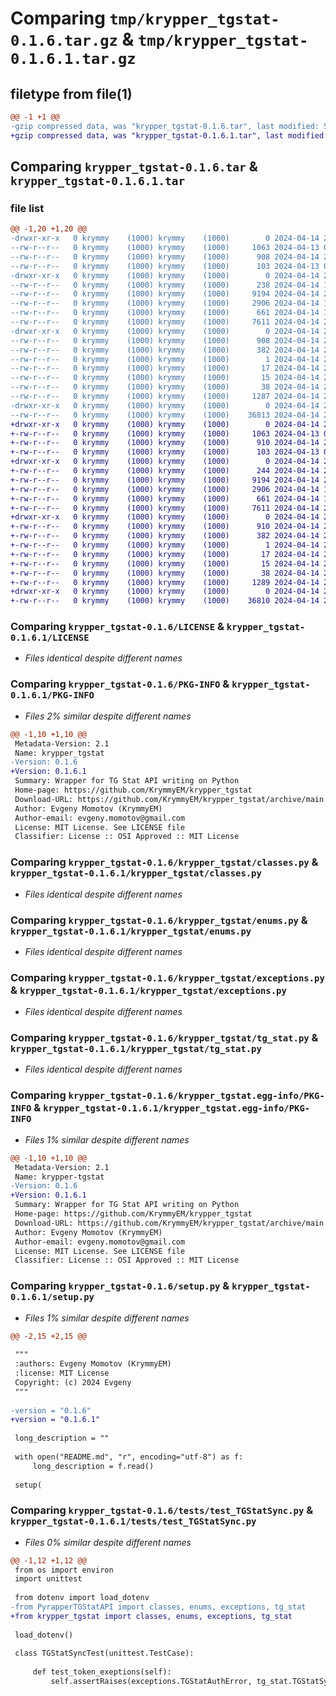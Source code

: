 # Comparing `tmp/krypper_tgstat-0.1.6.tar.gz` & `tmp/krypper_tgstat-0.1.6.1.tar.gz`

## filetype from file(1)

```diff
@@ -1 +1 @@
-gzip compressed data, was "krypper_tgstat-0.1.6.tar", last modified: Sun Apr 14 20:56:04 2024, max compression
+gzip compressed data, was "krypper_tgstat-0.1.6.1.tar", last modified: Sun Apr 14 21:00:38 2024, max compression
```

## Comparing `krypper_tgstat-0.1.6.tar` & `krypper_tgstat-0.1.6.1.tar`

### file list

```diff
@@ -1,20 +1,20 @@
-drwxr-xr-x   0 krymmy    (1000) krymmy    (1000)        0 2024-04-14 20:56:04.029566 krypper_tgstat-0.1.6/
--rw-r--r--   0 krymmy    (1000) krymmy    (1000)     1063 2024-04-13 08:38:04.000000 krypper_tgstat-0.1.6/LICENSE
--rw-r--r--   0 krymmy    (1000) krymmy    (1000)      908 2024-04-14 20:56:04.029566 krypper_tgstat-0.1.6/PKG-INFO
--rw-r--r--   0 krymmy    (1000) krymmy    (1000)      103 2024-04-13 08:55:13.000000 krypper_tgstat-0.1.6/README.md
-drwxr-xr-x   0 krymmy    (1000) krymmy    (1000)        0 2024-04-14 20:56:04.028566 krypper_tgstat-0.1.6/krypper_tgstat/
--rw-r--r--   0 krymmy    (1000) krymmy    (1000)      238 2024-04-14 19:03:04.000000 krypper_tgstat-0.1.6/krypper_tgstat/__init__.py
--rw-r--r--   0 krymmy    (1000) krymmy    (1000)     9194 2024-04-14 20:50:02.000000 krypper_tgstat-0.1.6/krypper_tgstat/classes.py
--rw-r--r--   0 krymmy    (1000) krymmy    (1000)     2906 2024-04-14 19:03:04.000000 krypper_tgstat-0.1.6/krypper_tgstat/enums.py
--rw-r--r--   0 krymmy    (1000) krymmy    (1000)      661 2024-04-14 19:01:40.000000 krypper_tgstat-0.1.6/krypper_tgstat/exceptions.py
--rw-r--r--   0 krymmy    (1000) krymmy    (1000)     7611 2024-04-14 20:50:23.000000 krypper_tgstat-0.1.6/krypper_tgstat/tg_stat.py
-drwxr-xr-x   0 krymmy    (1000) krymmy    (1000)        0 2024-04-14 20:56:04.028566 krypper_tgstat-0.1.6/krypper_tgstat.egg-info/
--rw-r--r--   0 krymmy    (1000) krymmy    (1000)      908 2024-04-14 20:56:03.000000 krypper_tgstat-0.1.6/krypper_tgstat.egg-info/PKG-INFO
--rw-r--r--   0 krymmy    (1000) krymmy    (1000)      382 2024-04-14 20:56:03.000000 krypper_tgstat-0.1.6/krypper_tgstat.egg-info/SOURCES.txt
--rw-r--r--   0 krymmy    (1000) krymmy    (1000)        1 2024-04-14 20:56:03.000000 krypper_tgstat-0.1.6/krypper_tgstat.egg-info/dependency_links.txt
--rw-r--r--   0 krymmy    (1000) krymmy    (1000)       17 2024-04-14 20:56:03.000000 krypper_tgstat-0.1.6/krypper_tgstat.egg-info/requires.txt
--rw-r--r--   0 krymmy    (1000) krymmy    (1000)       15 2024-04-14 20:56:03.000000 krypper_tgstat-0.1.6/krypper_tgstat.egg-info/top_level.txt
--rw-r--r--   0 krymmy    (1000) krymmy    (1000)       38 2024-04-14 20:56:04.029566 krypper_tgstat-0.1.6/setup.cfg
--rw-r--r--   0 krymmy    (1000) krymmy    (1000)     1287 2024-04-14 20:55:52.000000 krypper_tgstat-0.1.6/setup.py
-drwxr-xr-x   0 krymmy    (1000) krymmy    (1000)        0 2024-04-14 20:56:04.029566 krypper_tgstat-0.1.6/tests/
--rw-r--r--   0 krymmy    (1000) krymmy    (1000)    36813 2024-04-14 20:46:26.000000 krypper_tgstat-0.1.6/tests/test_TGStatSync.py
+drwxr-xr-x   0 krymmy    (1000) krymmy    (1000)        0 2024-04-14 21:00:38.016609 krypper_tgstat-0.1.6.1/
+-rw-r--r--   0 krymmy    (1000) krymmy    (1000)     1063 2024-04-13 08:38:04.000000 krypper_tgstat-0.1.6.1/LICENSE
+-rw-r--r--   0 krymmy    (1000) krymmy    (1000)      910 2024-04-14 21:00:38.016609 krypper_tgstat-0.1.6.1/PKG-INFO
+-rw-r--r--   0 krymmy    (1000) krymmy    (1000)      103 2024-04-13 08:55:13.000000 krypper_tgstat-0.1.6.1/README.md
+drwxr-xr-x   0 krymmy    (1000) krymmy    (1000)        0 2024-04-14 21:00:38.015609 krypper_tgstat-0.1.6.1/krypper_tgstat/
+-rw-r--r--   0 krymmy    (1000) krymmy    (1000)      244 2024-04-14 21:00:01.000000 krypper_tgstat-0.1.6.1/krypper_tgstat/__init__.py
+-rw-r--r--   0 krymmy    (1000) krymmy    (1000)     9194 2024-04-14 20:50:02.000000 krypper_tgstat-0.1.6.1/krypper_tgstat/classes.py
+-rw-r--r--   0 krymmy    (1000) krymmy    (1000)     2906 2024-04-14 19:03:04.000000 krypper_tgstat-0.1.6.1/krypper_tgstat/enums.py
+-rw-r--r--   0 krymmy    (1000) krymmy    (1000)      661 2024-04-14 19:01:40.000000 krypper_tgstat-0.1.6.1/krypper_tgstat/exceptions.py
+-rw-r--r--   0 krymmy    (1000) krymmy    (1000)     7611 2024-04-14 20:50:23.000000 krypper_tgstat-0.1.6.1/krypper_tgstat/tg_stat.py
+drwxr-xr-x   0 krymmy    (1000) krymmy    (1000)        0 2024-04-14 21:00:38.016609 krypper_tgstat-0.1.6.1/krypper_tgstat.egg-info/
+-rw-r--r--   0 krymmy    (1000) krymmy    (1000)      910 2024-04-14 21:00:37.000000 krypper_tgstat-0.1.6.1/krypper_tgstat.egg-info/PKG-INFO
+-rw-r--r--   0 krymmy    (1000) krymmy    (1000)      382 2024-04-14 21:00:37.000000 krypper_tgstat-0.1.6.1/krypper_tgstat.egg-info/SOURCES.txt
+-rw-r--r--   0 krymmy    (1000) krymmy    (1000)        1 2024-04-14 21:00:37.000000 krypper_tgstat-0.1.6.1/krypper_tgstat.egg-info/dependency_links.txt
+-rw-r--r--   0 krymmy    (1000) krymmy    (1000)       17 2024-04-14 21:00:37.000000 krypper_tgstat-0.1.6.1/krypper_tgstat.egg-info/requires.txt
+-rw-r--r--   0 krymmy    (1000) krymmy    (1000)       15 2024-04-14 21:00:37.000000 krypper_tgstat-0.1.6.1/krypper_tgstat.egg-info/top_level.txt
+-rw-r--r--   0 krymmy    (1000) krymmy    (1000)       38 2024-04-14 21:00:38.017609 krypper_tgstat-0.1.6.1/setup.cfg
+-rw-r--r--   0 krymmy    (1000) krymmy    (1000)     1289 2024-04-14 21:00:08.000000 krypper_tgstat-0.1.6.1/setup.py
+drwxr-xr-x   0 krymmy    (1000) krymmy    (1000)        0 2024-04-14 21:00:38.016609 krypper_tgstat-0.1.6.1/tests/
+-rw-r--r--   0 krymmy    (1000) krymmy    (1000)    36810 2024-04-14 20:59:49.000000 krypper_tgstat-0.1.6.1/tests/test_TGStatSync.py
```

### Comparing `krypper_tgstat-0.1.6/LICENSE` & `krypper_tgstat-0.1.6.1/LICENSE`

 * *Files identical despite different names*

### Comparing `krypper_tgstat-0.1.6/PKG-INFO` & `krypper_tgstat-0.1.6.1/PKG-INFO`

 * *Files 2% similar despite different names*

```diff
@@ -1,10 +1,10 @@
 Metadata-Version: 2.1
 Name: krypper_tgstat
-Version: 0.1.6
+Version: 0.1.6.1
 Summary: Wrapper for TG Stat API writing on Python
 Home-page: https://github.com/KrymmyEM/krypper_tgstat
 Download-URL: https://github.com/KrymmyEM/krypper_tgstat/archive/main.zip
 Author: Evgeny Momotov (KrymmyEM)
 Author-email: evgeny.momotov@gmail.com
 License: MIT License. See LICENSE file
 Classifier: License :: OSI Approved :: MIT License
```

### Comparing `krypper_tgstat-0.1.6/krypper_tgstat/classes.py` & `krypper_tgstat-0.1.6.1/krypper_tgstat/classes.py`

 * *Files identical despite different names*

### Comparing `krypper_tgstat-0.1.6/krypper_tgstat/enums.py` & `krypper_tgstat-0.1.6.1/krypper_tgstat/enums.py`

 * *Files identical despite different names*

### Comparing `krypper_tgstat-0.1.6/krypper_tgstat/exceptions.py` & `krypper_tgstat-0.1.6.1/krypper_tgstat/exceptions.py`

 * *Files identical despite different names*

### Comparing `krypper_tgstat-0.1.6/krypper_tgstat/tg_stat.py` & `krypper_tgstat-0.1.6.1/krypper_tgstat/tg_stat.py`

 * *Files identical despite different names*

### Comparing `krypper_tgstat-0.1.6/krypper_tgstat.egg-info/PKG-INFO` & `krypper_tgstat-0.1.6.1/krypper_tgstat.egg-info/PKG-INFO`

 * *Files 1% similar despite different names*

```diff
@@ -1,10 +1,10 @@
 Metadata-Version: 2.1
 Name: krypper-tgstat
-Version: 0.1.6
+Version: 0.1.6.1
 Summary: Wrapper for TG Stat API writing on Python
 Home-page: https://github.com/KrymmyEM/krypper_tgstat
 Download-URL: https://github.com/KrymmyEM/krypper_tgstat/archive/main.zip
 Author: Evgeny Momotov (KrymmyEM)
 Author-email: evgeny.momotov@gmail.com
 License: MIT License. See LICENSE file
 Classifier: License :: OSI Approved :: MIT License
```

### Comparing `krypper_tgstat-0.1.6/setup.py` & `krypper_tgstat-0.1.6.1/setup.py`

 * *Files 1% similar despite different names*

```diff
@@ -2,15 +2,15 @@
 
 """
 :authors: Evgeny Momotov (KrymmyEM)
 :license: MIT License
 Copyright: (c) 2024 Evgeny
 """
 
-version = "0.1.6"
+version = "0.1.6.1"
 
 long_description = ""
 
 with open("README.md", "r", encoding="utf-8") as f:
     long_description = f.read()
 
 setup(
```

### Comparing `krypper_tgstat-0.1.6/tests/test_TGStatSync.py` & `krypper_tgstat-0.1.6.1/tests/test_TGStatSync.py`

 * *Files 0% similar despite different names*

```diff
@@ -1,12 +1,12 @@
 from os import environ
 import unittest
 
 from dotenv import load_dotenv
-from PyrapperTGStatAPI import classes, enums, exceptions, tg_stat
+from krypper_tgstat import classes, enums, exceptions, tg_stat
 
 load_dotenv()
 
 class TGStatSyncTest(unittest.TestCase):
 
     def test_token_exeptions(self):
         self.assertRaises(exceptions.TGStatAuthError, tg_stat.TGStatSync, "")
```

